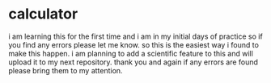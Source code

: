 # calculator
i am learning this for the first time and i am in my initial days of practice so if you find any errors please let me know. 
so this is the easiest way i found to make this happen.
i am planning to add a scientific feature to this and will upload it to my next repository.
thank you and again if any errors are found please bring them to my attention.
